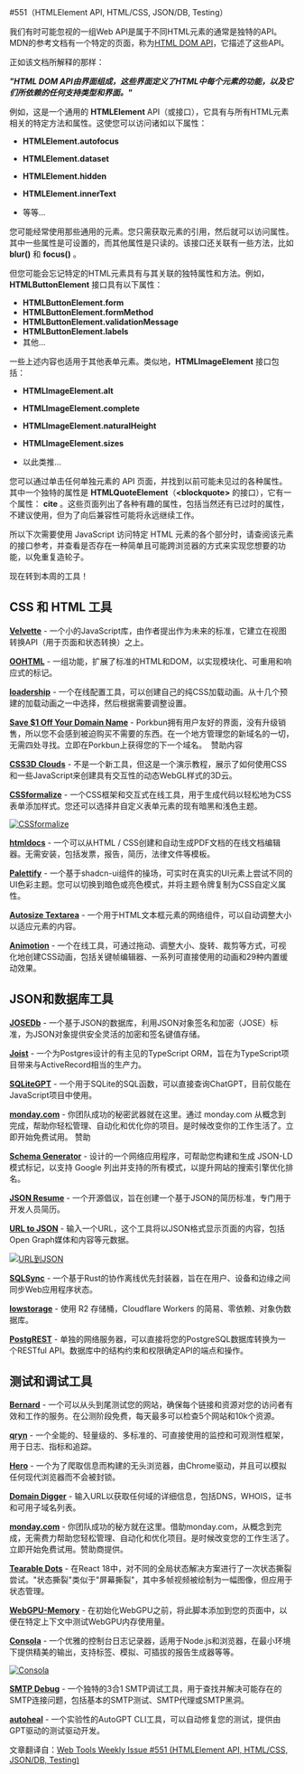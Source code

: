 

#551（HTMLElement API, HTML/CSS, JSON/DB, Testing）



我们有时可能忽视的一组Web API是属于不同HTML元素的通常是独特的API。MDN的参考文档有一个特定的页面，称为[HTML DOM API](https://developer.mozilla.org/en-US/docs/Web/API/HTML_DOM_API)，它描述了这些API。

正如该文档所解释的那样：

_**"HTML DOM API由界面组成，这些界面定义了HTML中每个元素的功能，以及它们所依赖的任何支持类型和界面。"**_

例如，这是一个通用的 **HTMLElement** API（或接口），它具有与所有HTML元素相关的特定方法和属性。这使您可以访问诸如以下属性：

* **HTMLElement.autofocus**
* **HTMLElement.dataset**
*   **HTMLElement.hidden**
*   **HTMLElement.innerText**

*   等等...

您可能经常使用那些通用的元素。您只需获取元素的引用，然后就可以访问属性。其中一些属性是可设置的，而其他属性是只读的。该接口还关联有一些方法，比如 **blur()** 和 **focus()** 。

但您可能会忘记特定的HTML元素具有与其关联的独特属性和方法。例如， **HTMLButtonElement** 接口具有以下属性：

*   **HTMLButtonElement​.form**
*   **HTMLButtonElement​.formMethod**
*   **HTMLButtonElement​.validationMessage**
*   **HTMLButtonElement​.labels**
*   其他...

一些上述内容也适用于其他表单元素。类似地，**HTMLImageElement** 接口包括：

*   **HTMLImageElement.alt**
* **HTMLImageElement.complete**
* **HTMLImageElement.naturalHeight**

* **HTMLImageElement.sizes**
* 以此类推...

您可以通过单击任何单独元素的 API 页面，并找到以前可能未见过的各种属性。其中一个独特的属性是 **HTMLQuoteElement**（**\<blockquote>** 的接口），它有一个属性： **cite** 。这些页面列出了各种有趣的属性，包括当然还有已过时的属性，不建议使用，但为了向后兼容性可能将永远继续工作。

所以下次需要使用 JavaScript 访问特定 HTML 元素的各个部分时，请查阅该元素的接口参考，并查看是否存在一种简单且可能跨浏览器的方式来实现您想要的功能，以免重复造轮子。

现在转到本周的工具！

CSS 和 HTML 工具
------------------

[**Velvette**](https://github.com/noamr/velvette)  - 一个小的JavaScript库，由作者提出作为未来的标准，它建立在视图转换API（用于页面和状态转换）之上。

[**OOHTML**](https://github.com/webqit/oohtml)  - 一组功能，扩展了标准的HTML和DOM，以实现模块化、可重用和响应式的标记。

[**loadership**](https://www.loadership.com/)  - 一个在线配置工具，可以创建自己的纯CSS加载动画。从十几个预建的加载动画之一中选择，然后根据需要调整设置。

[**Save $1 Off Your Domain Name**](https://sponsr.is/tld_webtoolsweekly)  - Porkbun拥有用户友好的界面，没有升级销售，所以您不会感到被迫购买不需要的东西。在一个地方管理您的新域名的一切，无需四处寻找。立即在Porkbun上获得您的下一个域名。  赞助内容

[**CSS3D Clouds**](https://spite.github.io/CSS3DClouds/)  - 不是一个新工具，但这是一个演示教程，展示了如何使用CSS和一些JavaScript来创建具有交互性的动态WebGL样式的3D云。

[**CSSformalize**](https://www.cssformalize.com/)  - 一个CSS框架和交互式在线工具，用于生成代码以轻松地为CSS表单添加样式。您还可以选择并自定义表单元素的现有暗黑和浅色主题。

[![CSSformalize](https://mcusercontent.com/ea228d7061e8bbfa8639666ad/images/da5520d7-23ed-07b7-3cb7-6ead84b4ff9c.png)](https://www.cssformalize.com/)


[**htmldocs**](https://htmldocs.com/)  - 一个可以从HTML / CSS创建和自动生成PDF文档的在线文档编辑器。无需安装，包括发票，报告，简历，法律文件等模板。

[**Palettify**](https://palettify.co/)  - 一个基于shadcn-ui组件的操场，可实时在真实的UI元素上尝试不同的UI色彩主题。您可以切换到暗色或亮色模式，并将主题令牌复制为CSS自定义属性。

[**Autosize Textarea**](https://github.com/andrico1234/autosize-textarea)  - 一个用于HTML文本框元素的网络组件，可以自动调整大小以适应元素的内容。

[**Animotion**](https://animotion.dev/)  - 一个在线工具，可通过拖动、调整大小、旋转、裁剪等方式，可视化地创建CSS动画，包括关键帧编辑器、一系列可直接使用的动画和29种内置缓动效果。



JSON和数据库工具
-----------------------

[**JOSEDb**](https://github.com/anywhichway/josedb)  - 一个基于JSON的数据库，利用JSON对象签名和加密（JOSE）标准，为JSON对象提供安全灵活的加密和签名键值存储。

[**Joist**](https://github.com/stephenh/joist-ts)  - 一个为Postgres设计的有主见的TypeScript ORM，旨在为TypeScript项目带来与ActiveRecord相当的生产力。

[**SQLiteGPT**](https://github.com/Airsequel/SQLiteGPT)  - 一个用于SQLite的SQL函数，可以直接查询ChatGPT，目前仅能在JavaScript项目中使用。

[**monday.com**](https://www.clkmg.com/wellput-io/70103ls15ap0h/70103-1026/Lazarpress///)  - 你团队成功的秘密武器就在这里。通过 monday.com 从概念到完成，帮助你轻松管理、自动化和优化你的项目。是时候改变你的工作生活了。立即开始免费试用。 赞助

[**Schema Generator**](https://schemagenerator.app/)  - 设计的一个网络应用程序，可帮助您构建和生成 JSON-LD 模式标记，以支持 Google 列出并支持的所有模式，以提升网站的搜索引擎优化排名。

[**JSON Resume**](https://jsonresume.org/)  - 一个开源倡议，旨在创建一个基于JSON的简历标准，专门用于开发人员简历。

[**URL to JSON**](https://urltojson.com/)  - 输入一个URL，这个工具将以JSON格式显示页面的内容，包括Open Graph媒体和内容等元数据。

[![URL到JSON](https://mcusercontent.com/ea228d7061e8bbfa8639666ad/images/e4e77d0e-f26d-7988-4f2c-d7783cdac7f6.png)](https://urltojson.com/)


[**SQLSync**](https://github.com/orbitinghail/sqlsync)  - 一个基于Rust的协作离线优先封装器，旨在在用户、设备和边缘之间同步Web应用程序状态。

[**lowstorage**](https://github.com/good-lly/lowstorage)  - 使用 R2 存储桶，Cloudflare Workers 的简易、零依赖、对象伪数据库。

[**PostgREST**](https://postgrest.org/)  - 单独的网络服务器，可以直接将您的PostgreSQL数据库转换为一个RESTful API。数据库中的结构约束和权限确定API的端点和操作。





测试和调试工具
---------------------------

[**Bernard**](https://bernard.app/)  - 一个可以从头到尾测试您的网站，确保每个链接和资源对您的访问者有效和工作的服务。在公测阶段免费，每天最多可以检查5个网站和10k个资源。

[**qryn**](https://github.com/metrico/qryn)  - 一个全能的、轻量级的、多标准的、可直接使用的监控和可观测性框架，用于日志、指标和追踪。

[**Hero**](https://github.com/ulixee/hero)  - 一个为了爬取信息而构建的无头浏览器，由Chrome驱动，并且可以模拟任何现代浏览器而不会被封锁。

[**Domain Digger**](https://digger.tools/)  - 输入URL以获取任何域的详细信息，包括DNS，WHOIS，证书和可用子域名列表。

[**monday.com**](https://www.clkmg.com/wellput-io/70103ls15ap0h/70103-1026/Lazarpress///)  - 你团队成功的秘方就在这里。借助monday.com，从概念到完成，无需费力帮助您轻松管理、自动化和优化项目。是时候改变您的工作生活了。立即开始免费试用。赞助商提供。

[**Tearable Dots**](https://tearabledots.com/)  - 在React 18中，对不同的全局状态解决方案进行了一次状态撕裂尝试。"状态撕裂"类似于"屏幕撕裂"，其中多帧视频被绘制为一幅图像，但应用于状态管理。

[**WebGPU-Memory**](https://github.com/greggman/webgpu-memory)  - 在初始化WebGPU之前，将此脚本添加到您的页面中，以便在特定上下文中测试WebGPU内存使用量。

[**Consola**](https://github.com/unjs/consola)  - 一个优雅的控制台日志记录器，适用于Node.js和浏览器，在最小环境下提供精美的输出，支持标签、模拟、可插拔的报告生成器等等。

[![Consola](https://mcusercontent.com/ea228d7061e8bbfa8639666ad/images/76fcbbd2-ae47-b980-1e60-51837432203b.png)](https://github.com/unjs/consola)


[**SMTP Debug**](https://smtpdebug.com/)  - 一个独特的3合1 SMTP调试工具，用于查找并解决可能存在的SMTP连接问题，包括基本的SMTP测试、SMTP代理或SMTP黑洞。

[**autoheal**](https://github.com/dion-/autoheal)  - 一个实验性的AutoGPT CLI工具，可以自动修复您的测试，提供由GPT驱动的测试驱动开发。




文章翻译自：[Web Tools Weekly Issue #551 (HTMLElement API, HTML/CSS, JSON/DB, Testing)](https://webtoolsweekly.com/archives/issue-551) 

